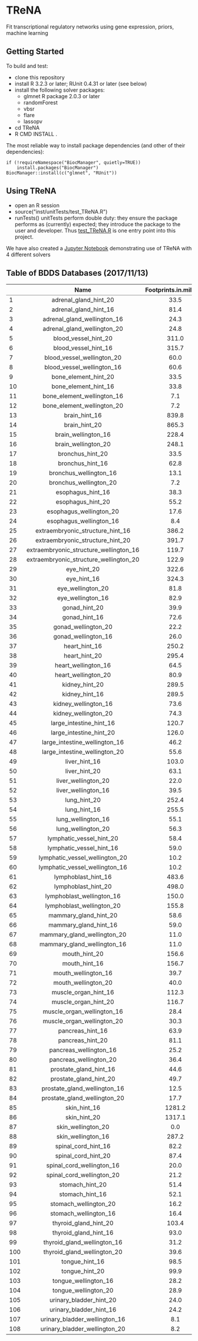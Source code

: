 # TReNA
 Fit transcriptional regulatory networks using gene expression, priors, machine learning

## Getting Started 

To build and test:

 - clone this repository
 - install R 3.2.3 or later; RUnit 0.4.31 or later (see below)
 - install the following solver packages:
   - glmnet R package 2.0.3 or later
   - randomForest
   - vbsr
   - flare
   - lassopv
 - cd TReNA
 - R CMD INSTALL .
 
The most reliable way to install package dependencies (and other of their dependencies):

````
if (!requireNamespace("BiocManager", quietly=TRUE))
    install.packages("BiocManager")
BiocManager::install(c("glmnet", "RUnit"))
````

## Using TReNA

 - open an R session
 - source("inst/unitTests/test_TReNA.R")
 - runTests()
 unitTests perform double duty: they ensure the package performs as (currently) expected;
they introduce the package to the user and developer.
Thus [test_TReNA.R](https://github.com/PriceLab/TReNA/blob/master/inst/unitTests/test_TReNA.R)
is one entry point into this project.

We have also created a [Jupyter Notebook](http://nbviewer.jupyter.org/github/PriceLab/TReNA/blob/master/inst/demos/Assess_Distributions.ipynb) demonstrating use of TReNA with 4 different solvers

## Table of BDDS Databases (2017/11/13)

<table class='gmisc_table' style='border-collapse: collapse; margin-top: 1em; margin-bottom: 1em;' >
<thead>
<tr>
<th style='border-bottom: 1px solid grey; border-top: 2px solid grey;'> </th>
<th style='border-bottom: 1px solid grey; border-top: 2px solid grey; text-align: center;'>Name</th>
<th style='border-bottom: 1px solid grey; border-top: 2px solid grey; text-align: center;'>Footprints.in.millions</th>
<th style='border-bottom: 1px solid grey; border-top: 2px solid grey; text-align: center;'>Tissue</th>
<th style='border-bottom: 1px solid grey; border-top: 2px solid grey; text-align: center;'>Method</th>
<th style='border-bottom: 1px solid grey; border-top: 2px solid grey; text-align: center;'>Seed</th>
</tr>
</thead>
<tbody>
<tr>
<td style='text-align: left;'>1</td>
<td style='text-align: center;'>adrenal_gland_hint_20</td>
<td style='text-align: center;'>33.5</td>
<td style='text-align: center;'>adrenal_gland</td>
<td style='text-align: center;'>hint</td>
<td style='text-align: center;'>20</td>
</tr>
<tr>
<td style='text-align: left;'>2</td>
<td style='text-align: center;'>adrenal_gland_hint_16</td>
<td style='text-align: center;'>81.4</td>
<td style='text-align: center;'>adrenal_gland</td>
<td style='text-align: center;'>hint</td>
<td style='text-align: center;'>16</td>
</tr>
<tr>
<td style='text-align: left;'>3</td>
<td style='text-align: center;'>adrenal_gland_wellington_16</td>
<td style='text-align: center;'>24.3</td>
<td style='text-align: center;'>adrenal_gland</td>
<td style='text-align: center;'>wellington</td>
<td style='text-align: center;'>16</td>
</tr>
<tr>
<td style='text-align: left;'>4</td>
<td style='text-align: center;'>adrenal_gland_wellington_20</td>
<td style='text-align: center;'>24.8</td>
<td style='text-align: center;'>adrenal_gland</td>
<td style='text-align: center;'>wellington</td>
<td style='text-align: center;'>20</td>
</tr>
<tr>
<td style='text-align: left;'>5</td>
<td style='text-align: center;'>blood_vessel_hint_20</td>
<td style='text-align: center;'>311.0</td>
<td style='text-align: center;'>blood_vessel</td>
<td style='text-align: center;'>hint</td>
<td style='text-align: center;'>20</td>
</tr>
<tr>
<td style='text-align: left;'>6</td>
<td style='text-align: center;'>blood_vessel_hint_16</td>
<td style='text-align: center;'>315.7</td>
<td style='text-align: center;'>blood_vessel</td>
<td style='text-align: center;'>hint</td>
<td style='text-align: center;'>16</td>
</tr>
<tr>
<td style='text-align: left;'>7</td>
<td style='text-align: center;'>blood_vessel_wellington_20</td>
<td style='text-align: center;'>60.0</td>
<td style='text-align: center;'>blood_vessel</td>
<td style='text-align: center;'>wellington</td>
<td style='text-align: center;'>20</td>
</tr>
<tr>
<td style='text-align: left;'>8</td>
<td style='text-align: center;'>blood_vessel_wellington_16</td>
<td style='text-align: center;'>60.6</td>
<td style='text-align: center;'>blood_vessel</td>
<td style='text-align: center;'>wellington</td>
<td style='text-align: center;'>16</td>
</tr>
<tr>
<td style='text-align: left;'>9</td>
<td style='text-align: center;'>bone_element_hint_20</td>
<td style='text-align: center;'>33.5</td>
<td style='text-align: center;'>bone_element</td>
<td style='text-align: center;'>hint</td>
<td style='text-align: center;'>20</td>
</tr>
<tr>
<td style='text-align: left;'>10</td>
<td style='text-align: center;'>bone_element_hint_16</td>
<td style='text-align: center;'>33.8</td>
<td style='text-align: center;'>bone_element</td>
<td style='text-align: center;'>hint</td>
<td style='text-align: center;'>16</td>
</tr>
<tr>
<td style='text-align: left;'>11</td>
<td style='text-align: center;'>bone_element_wellington_16</td>
<td style='text-align: center;'>7.1</td>
<td style='text-align: center;'>bone_element</td>
<td style='text-align: center;'>wellington</td>
<td style='text-align: center;'>16</td>
</tr>
<tr>
<td style='text-align: left;'>12</td>
<td style='text-align: center;'>bone_element_wellington_20</td>
<td style='text-align: center;'>7.2</td>
<td style='text-align: center;'>bone_element</td>
<td style='text-align: center;'>wellington</td>
<td style='text-align: center;'>20</td>
</tr>
<tr>
<td style='text-align: left;'>13</td>
<td style='text-align: center;'>brain_hint_16</td>
<td style='text-align: center;'>839.8</td>
<td style='text-align: center;'>brain</td>
<td style='text-align: center;'>hint</td>
<td style='text-align: center;'>16</td>
</tr>
<tr>
<td style='text-align: left;'>14</td>
<td style='text-align: center;'>brain_hint_20</td>
<td style='text-align: center;'>865.3</td>
<td style='text-align: center;'>brain</td>
<td style='text-align: center;'>hint</td>
<td style='text-align: center;'>20</td>
</tr>
<tr>
<td style='text-align: left;'>15</td>
<td style='text-align: center;'>brain_wellington_16</td>
<td style='text-align: center;'>228.4</td>
<td style='text-align: center;'>brain</td>
<td style='text-align: center;'>wellington</td>
<td style='text-align: center;'>16</td>
</tr>
<tr>
<td style='text-align: left;'>16</td>
<td style='text-align: center;'>brain_wellington_20</td>
<td style='text-align: center;'>248.1</td>
<td style='text-align: center;'>brain</td>
<td style='text-align: center;'>wellington</td>
<td style='text-align: center;'>20</td>
</tr>
<tr>
<td style='text-align: left;'>17</td>
<td style='text-align: center;'>bronchus_hint_20</td>
<td style='text-align: center;'>33.5</td>
<td style='text-align: center;'>bronchus</td>
<td style='text-align: center;'>hint</td>
<td style='text-align: center;'>20</td>
</tr>
<tr>
<td style='text-align: left;'>18</td>
<td style='text-align: center;'>bronchus_hint_16</td>
<td style='text-align: center;'>62.8</td>
<td style='text-align: center;'>bronchus</td>
<td style='text-align: center;'>hint</td>
<td style='text-align: center;'>16</td>
</tr>
<tr>
<td style='text-align: left;'>19</td>
<td style='text-align: center;'>bronchus_wellington_16</td>
<td style='text-align: center;'>13.1</td>
<td style='text-align: center;'>bronchus</td>
<td style='text-align: center;'>wellington</td>
<td style='text-align: center;'>16</td>
</tr>
<tr>
<td style='text-align: left;'>20</td>
<td style='text-align: center;'>bronchus_wellington_20</td>
<td style='text-align: center;'>7.2</td>
<td style='text-align: center;'>bronchus</td>
<td style='text-align: center;'>wellington</td>
<td style='text-align: center;'>20</td>
</tr>
<tr>
<td style='text-align: left;'>21</td>
<td style='text-align: center;'>esophagus_hint_16</td>
<td style='text-align: center;'>38.3</td>
<td style='text-align: center;'>esophagus</td>
<td style='text-align: center;'>hint</td>
<td style='text-align: center;'>16</td>
</tr>
<tr>
<td style='text-align: left;'>22</td>
<td style='text-align: center;'>esophagus_hint_20</td>
<td style='text-align: center;'>55.2</td>
<td style='text-align: center;'>esophagus</td>
<td style='text-align: center;'>hint</td>
<td style='text-align: center;'>20</td>
</tr>
<tr>
<td style='text-align: left;'>23</td>
<td style='text-align: center;'>esophagus_wellington_20</td>
<td style='text-align: center;'>17.6</td>
<td style='text-align: center;'>esophagus</td>
<td style='text-align: center;'>wellington</td>
<td style='text-align: center;'>20</td>
</tr>
<tr>
<td style='text-align: left;'>24</td>
<td style='text-align: center;'>esophagus_wellington_16</td>
<td style='text-align: center;'>8.4</td>
<td style='text-align: center;'>esophagus</td>
<td style='text-align: center;'>wellington</td>
<td style='text-align: center;'>16</td>
</tr>
<tr>
<td style='text-align: left;'>25</td>
<td style='text-align: center;'>extraembryonic_structure_hint_16</td>
<td style='text-align: center;'>386.2</td>
<td style='text-align: center;'>extraembryonic_structure</td>
<td style='text-align: center;'>hint</td>
<td style='text-align: center;'>16</td>
</tr>
<tr>
<td style='text-align: left;'>26</td>
<td style='text-align: center;'>extraembryonic_structure_hint_20</td>
<td style='text-align: center;'>391.7</td>
<td style='text-align: center;'>extraembryonic_structure</td>
<td style='text-align: center;'>hint</td>
<td style='text-align: center;'>20</td>
</tr>
<tr>
<td style='text-align: left;'>27</td>
<td style='text-align: center;'>extraembryonic_structure_wellington_16</td>
<td style='text-align: center;'>119.7</td>
<td style='text-align: center;'>extraembryonic_structure</td>
<td style='text-align: center;'>wellington</td>
<td style='text-align: center;'>16</td>
</tr>
<tr>
<td style='text-align: left;'>28</td>
<td style='text-align: center;'>extraembryonic_structure_wellington_20</td>
<td style='text-align: center;'>122.9</td>
<td style='text-align: center;'>extraembryonic_structure</td>
<td style='text-align: center;'>wellington</td>
<td style='text-align: center;'>20</td>
</tr>
<tr>
<td style='text-align: left;'>29</td>
<td style='text-align: center;'>eye_hint_20</td>
<td style='text-align: center;'>322.6</td>
<td style='text-align: center;'>eye</td>
<td style='text-align: center;'>hint</td>
<td style='text-align: center;'>20</td>
</tr>
<tr>
<td style='text-align: left;'>30</td>
<td style='text-align: center;'>eye_hint_16</td>
<td style='text-align: center;'>324.3</td>
<td style='text-align: center;'>eye</td>
<td style='text-align: center;'>hint</td>
<td style='text-align: center;'>16</td>
</tr>
<tr>
<td style='text-align: left;'>31</td>
<td style='text-align: center;'>eye_wellington_20</td>
<td style='text-align: center;'>81.8</td>
<td style='text-align: center;'>eye</td>
<td style='text-align: center;'>wellington</td>
<td style='text-align: center;'>20</td>
</tr>
<tr>
<td style='text-align: left;'>32</td>
<td style='text-align: center;'>eye_wellington_16</td>
<td style='text-align: center;'>82.9</td>
<td style='text-align: center;'>eye</td>
<td style='text-align: center;'>wellington</td>
<td style='text-align: center;'>16</td>
</tr>
<tr>
<td style='text-align: left;'>33</td>
<td style='text-align: center;'>gonad_hint_20</td>
<td style='text-align: center;'>39.9</td>
<td style='text-align: center;'>gonad</td>
<td style='text-align: center;'>hint</td>
<td style='text-align: center;'>20</td>
</tr>
<tr>
<td style='text-align: left;'>34</td>
<td style='text-align: center;'>gonad_hint_16</td>
<td style='text-align: center;'>72.6</td>
<td style='text-align: center;'>gonad</td>
<td style='text-align: center;'>hint</td>
<td style='text-align: center;'>16</td>
</tr>
<tr>
<td style='text-align: left;'>35</td>
<td style='text-align: center;'>gonad_wellington_20</td>
<td style='text-align: center;'>22.2</td>
<td style='text-align: center;'>gonad</td>
<td style='text-align: center;'>wellington</td>
<td style='text-align: center;'>20</td>
</tr>
<tr>
<td style='text-align: left;'>36</td>
<td style='text-align: center;'>gonad_wellington_16</td>
<td style='text-align: center;'>26.0</td>
<td style='text-align: center;'>gonad</td>
<td style='text-align: center;'>wellington</td>
<td style='text-align: center;'>16</td>
</tr>
<tr>
<td style='text-align: left;'>37</td>
<td style='text-align: center;'>heart_hint_16</td>
<td style='text-align: center;'>250.2</td>
<td style='text-align: center;'>heart</td>
<td style='text-align: center;'>hint</td>
<td style='text-align: center;'>16</td>
</tr>
<tr>
<td style='text-align: left;'>38</td>
<td style='text-align: center;'>heart_hint_20</td>
<td style='text-align: center;'>295.4</td>
<td style='text-align: center;'>heart</td>
<td style='text-align: center;'>hint</td>
<td style='text-align: center;'>20</td>
</tr>
<tr>
<td style='text-align: left;'>39</td>
<td style='text-align: center;'>heart_wellington_16</td>
<td style='text-align: center;'>64.5</td>
<td style='text-align: center;'>heart</td>
<td style='text-align: center;'>wellington</td>
<td style='text-align: center;'>16</td>
</tr>
<tr>
<td style='text-align: left;'>40</td>
<td style='text-align: center;'>heart_wellington_20</td>
<td style='text-align: center;'>80.9</td>
<td style='text-align: center;'>heart</td>
<td style='text-align: center;'>wellington</td>
<td style='text-align: center;'>20</td>
</tr>
<tr>
<td style='text-align: left;'>41</td>
<td style='text-align: center;'>kidney_hint_20</td>
<td style='text-align: center;'>289.5</td>
<td style='text-align: center;'>kidney</td>
<td style='text-align: center;'>hint</td>
<td style='text-align: center;'>20</td>
</tr>
<tr>
<td style='text-align: left;'>42</td>
<td style='text-align: center;'>kidney_hint_16</td>
<td style='text-align: center;'>289.5</td>
<td style='text-align: center;'>kidney</td>
<td style='text-align: center;'>hint</td>
<td style='text-align: center;'>16</td>
</tr>
<tr>
<td style='text-align: left;'>43</td>
<td style='text-align: center;'>kidney_wellington_16</td>
<td style='text-align: center;'>73.6</td>
<td style='text-align: center;'>kidney</td>
<td style='text-align: center;'>wellington</td>
<td style='text-align: center;'>16</td>
</tr>
<tr>
<td style='text-align: left;'>44</td>
<td style='text-align: center;'>kidney_wellington_20</td>
<td style='text-align: center;'>74.3</td>
<td style='text-align: center;'>kidney</td>
<td style='text-align: center;'>wellington</td>
<td style='text-align: center;'>20</td>
</tr>
<tr>
<td style='text-align: left;'>45</td>
<td style='text-align: center;'>large_intestine_hint_16</td>
<td style='text-align: center;'>120.7</td>
<td style='text-align: center;'>large_intestine</td>
<td style='text-align: center;'>hint</td>
<td style='text-align: center;'>16</td>
</tr>
<tr>
<td style='text-align: left;'>46</td>
<td style='text-align: center;'>large_intestine_hint_20</td>
<td style='text-align: center;'>126.0</td>
<td style='text-align: center;'>large_intestine</td>
<td style='text-align: center;'>hint</td>
<td style='text-align: center;'>20</td>
</tr>
<tr>
<td style='text-align: left;'>47</td>
<td style='text-align: center;'>large_intestine_wellington_16</td>
<td style='text-align: center;'>46.2</td>
<td style='text-align: center;'>large_intestine</td>
<td style='text-align: center;'>wellington</td>
<td style='text-align: center;'>16</td>
</tr>
<tr>
<td style='text-align: left;'>48</td>
<td style='text-align: center;'>large_intestine_wellington_20</td>
<td style='text-align: center;'>55.6</td>
<td style='text-align: center;'>large_intestine</td>
<td style='text-align: center;'>wellington</td>
<td style='text-align: center;'>20</td>
</tr>
<tr>
<td style='text-align: left;'>49</td>
<td style='text-align: center;'>liver_hint_16</td>
<td style='text-align: center;'>103.0</td>
<td style='text-align: center;'>liver</td>
<td style='text-align: center;'>hint</td>
<td style='text-align: center;'>16</td>
</tr>
<tr>
<td style='text-align: left;'>50</td>
<td style='text-align: center;'>liver_hint_20</td>
<td style='text-align: center;'>63.1</td>
<td style='text-align: center;'>liver</td>
<td style='text-align: center;'>hint</td>
<td style='text-align: center;'>20</td>
</tr>
<tr>
<td style='text-align: left;'>51</td>
<td style='text-align: center;'>liver_wellington_20</td>
<td style='text-align: center;'>22.0</td>
<td style='text-align: center;'>liver</td>
<td style='text-align: center;'>wellington</td>
<td style='text-align: center;'>20</td>
</tr>
<tr>
<td style='text-align: left;'>52</td>
<td style='text-align: center;'>liver_wellington_16</td>
<td style='text-align: center;'>39.5</td>
<td style='text-align: center;'>liver</td>
<td style='text-align: center;'>wellington</td>
<td style='text-align: center;'>16</td>
</tr>
<tr>
<td style='text-align: left;'>53</td>
<td style='text-align: center;'>lung_hint_20</td>
<td style='text-align: center;'>252.4</td>
<td style='text-align: center;'>lung</td>
<td style='text-align: center;'>hint</td>
<td style='text-align: center;'>20</td>
</tr>
<tr>
<td style='text-align: left;'>54</td>
<td style='text-align: center;'>lung_hint_16</td>
<td style='text-align: center;'>255.5</td>
<td style='text-align: center;'>lung</td>
<td style='text-align: center;'>hint</td>
<td style='text-align: center;'>16</td>
</tr>
<tr>
<td style='text-align: left;'>55</td>
<td style='text-align: center;'>lung_wellington_16</td>
<td style='text-align: center;'>55.1</td>
<td style='text-align: center;'>lung</td>
<td style='text-align: center;'>wellington</td>
<td style='text-align: center;'>16</td>
</tr>
<tr>
<td style='text-align: left;'>56</td>
<td style='text-align: center;'>lung_wellington_20</td>
<td style='text-align: center;'>56.3</td>
<td style='text-align: center;'>lung</td>
<td style='text-align: center;'>wellington</td>
<td style='text-align: center;'>20</td>
</tr>
<tr>
<td style='text-align: left;'>57</td>
<td style='text-align: center;'>lymphatic_vessel_hint_20</td>
<td style='text-align: center;'>58.4</td>
<td style='text-align: center;'>lymphatic_vessel</td>
<td style='text-align: center;'>hint</td>
<td style='text-align: center;'>20</td>
</tr>
<tr>
<td style='text-align: left;'>58</td>
<td style='text-align: center;'>lymphatic_vessel_hint_16</td>
<td style='text-align: center;'>59.0</td>
<td style='text-align: center;'>lymphatic_vessel</td>
<td style='text-align: center;'>hint</td>
<td style='text-align: center;'>16</td>
</tr>
<tr>
<td style='text-align: left;'>59</td>
<td style='text-align: center;'>lymphatic_vessel_wellington_20</td>
<td style='text-align: center;'>10.2</td>
<td style='text-align: center;'>lymphatic_vessel</td>
<td style='text-align: center;'>wellington</td>
<td style='text-align: center;'>20</td>
</tr>
<tr>
<td style='text-align: left;'>60</td>
<td style='text-align: center;'>lymphatic_vessel_wellington_16</td>
<td style='text-align: center;'>10.2</td>
<td style='text-align: center;'>lymphatic_vessel</td>
<td style='text-align: center;'>wellington</td>
<td style='text-align: center;'>16</td>
</tr>
<tr>
<td style='text-align: left;'>61</td>
<td style='text-align: center;'>lymphoblast_hint_16</td>
<td style='text-align: center;'>483.6</td>
<td style='text-align: center;'>lymphoblast</td>
<td style='text-align: center;'>hint</td>
<td style='text-align: center;'>16</td>
</tr>
<tr>
<td style='text-align: left;'>62</td>
<td style='text-align: center;'>lymphoblast_hint_20</td>
<td style='text-align: center;'>498.0</td>
<td style='text-align: center;'>lymphoblast</td>
<td style='text-align: center;'>hint</td>
<td style='text-align: center;'>20</td>
</tr>
<tr>
<td style='text-align: left;'>63</td>
<td style='text-align: center;'>lymphoblast_wellington_16</td>
<td style='text-align: center;'>150.0</td>
<td style='text-align: center;'>lymphoblast</td>
<td style='text-align: center;'>wellington</td>
<td style='text-align: center;'>16</td>
</tr>
<tr>
<td style='text-align: left;'>64</td>
<td style='text-align: center;'>lymphoblast_wellington_20</td>
<td style='text-align: center;'>155.8</td>
<td style='text-align: center;'>lymphoblast</td>
<td style='text-align: center;'>wellington</td>
<td style='text-align: center;'>20</td>
</tr>
<tr>
<td style='text-align: left;'>65</td>
<td style='text-align: center;'>mammary_gland_hint_20</td>
<td style='text-align: center;'>58.6</td>
<td style='text-align: center;'>mammary_gland</td>
<td style='text-align: center;'>hint</td>
<td style='text-align: center;'>20</td>
</tr>
<tr>
<td style='text-align: left;'>66</td>
<td style='text-align: center;'>mammary_gland_hint_16</td>
<td style='text-align: center;'>59.0</td>
<td style='text-align: center;'>mammary_gland</td>
<td style='text-align: center;'>hint</td>
<td style='text-align: center;'>16</td>
</tr>
<tr>
<td style='text-align: left;'>67</td>
<td style='text-align: center;'>mammary_gland_wellington_20</td>
<td style='text-align: center;'>11.0</td>
<td style='text-align: center;'>mammary_gland</td>
<td style='text-align: center;'>wellington</td>
<td style='text-align: center;'>20</td>
</tr>
<tr>
<td style='text-align: left;'>68</td>
<td style='text-align: center;'>mammary_gland_wellington_16</td>
<td style='text-align: center;'>11.0</td>
<td style='text-align: center;'>mammary_gland</td>
<td style='text-align: center;'>wellington</td>
<td style='text-align: center;'>16</td>
</tr>
<tr>
<td style='text-align: left;'>69</td>
<td style='text-align: center;'>mouth_hint_20</td>
<td style='text-align: center;'>156.6</td>
<td style='text-align: center;'>mouth</td>
<td style='text-align: center;'>hint</td>
<td style='text-align: center;'>20</td>
</tr>
<tr>
<td style='text-align: left;'>70</td>
<td style='text-align: center;'>mouth_hint_16</td>
<td style='text-align: center;'>156.7</td>
<td style='text-align: center;'>mouth</td>
<td style='text-align: center;'>hint</td>
<td style='text-align: center;'>16</td>
</tr>
<tr>
<td style='text-align: left;'>71</td>
<td style='text-align: center;'>mouth_wellington_16</td>
<td style='text-align: center;'>39.7</td>
<td style='text-align: center;'>mouth</td>
<td style='text-align: center;'>wellington</td>
<td style='text-align: center;'>16</td>
</tr>
<tr>
<td style='text-align: left;'>72</td>
<td style='text-align: center;'>mouth_wellington_20</td>
<td style='text-align: center;'>40.0</td>
<td style='text-align: center;'>mouth</td>
<td style='text-align: center;'>wellington</td>
<td style='text-align: center;'>20</td>
</tr>
<tr>
<td style='text-align: left;'>73</td>
<td style='text-align: center;'>muscle_organ_hint_16</td>
<td style='text-align: center;'>112.3</td>
<td style='text-align: center;'>muscle_organ</td>
<td style='text-align: center;'>hint</td>
<td style='text-align: center;'>16</td>
</tr>
<tr>
<td style='text-align: left;'>74</td>
<td style='text-align: center;'>muscle_organ_hint_20</td>
<td style='text-align: center;'>116.7</td>
<td style='text-align: center;'>muscle_organ</td>
<td style='text-align: center;'>hint</td>
<td style='text-align: center;'>20</td>
</tr>
<tr>
<td style='text-align: left;'>75</td>
<td style='text-align: center;'>muscle_organ_wellington_16</td>
<td style='text-align: center;'>28.4</td>
<td style='text-align: center;'>muscle_organ</td>
<td style='text-align: center;'>wellington</td>
<td style='text-align: center;'>16</td>
</tr>
<tr>
<td style='text-align: left;'>76</td>
<td style='text-align: center;'>muscle_organ_wellington_20</td>
<td style='text-align: center;'>30.3</td>
<td style='text-align: center;'>muscle_organ</td>
<td style='text-align: center;'>wellington</td>
<td style='text-align: center;'>20</td>
</tr>
<tr>
<td style='text-align: left;'>77</td>
<td style='text-align: center;'>pancreas_hint_16</td>
<td style='text-align: center;'>63.9</td>
<td style='text-align: center;'>pancreas</td>
<td style='text-align: center;'>hint</td>
<td style='text-align: center;'>16</td>
</tr>
<tr>
<td style='text-align: left;'>78</td>
<td style='text-align: center;'>pancreas_hint_20</td>
<td style='text-align: center;'>81.1</td>
<td style='text-align: center;'>pancreas</td>
<td style='text-align: center;'>hint</td>
<td style='text-align: center;'>20</td>
</tr>
<tr>
<td style='text-align: left;'>79</td>
<td style='text-align: center;'>pancreas_wellington_16</td>
<td style='text-align: center;'>25.2</td>
<td style='text-align: center;'>pancreas</td>
<td style='text-align: center;'>wellington</td>
<td style='text-align: center;'>16</td>
</tr>
<tr>
<td style='text-align: left;'>80</td>
<td style='text-align: center;'>pancreas_wellington_20</td>
<td style='text-align: center;'>36.4</td>
<td style='text-align: center;'>pancreas</td>
<td style='text-align: center;'>wellington</td>
<td style='text-align: center;'>20</td>
</tr>
<tr>
<td style='text-align: left;'>81</td>
<td style='text-align: center;'>prostate_gland_hint_16</td>
<td style='text-align: center;'>44.6</td>
<td style='text-align: center;'>prostate_gland</td>
<td style='text-align: center;'>hint</td>
<td style='text-align: center;'>16</td>
</tr>
<tr>
<td style='text-align: left;'>82</td>
<td style='text-align: center;'>prostate_gland_hint_20</td>
<td style='text-align: center;'>49.7</td>
<td style='text-align: center;'>prostate_gland</td>
<td style='text-align: center;'>hint</td>
<td style='text-align: center;'>20</td>
</tr>
<tr>
<td style='text-align: left;'>83</td>
<td style='text-align: center;'>prostate_gland_wellington_16</td>
<td style='text-align: center;'>12.5</td>
<td style='text-align: center;'>prostate_gland</td>
<td style='text-align: center;'>wellington</td>
<td style='text-align: center;'>16</td>
</tr>
<tr>
<td style='text-align: left;'>84</td>
<td style='text-align: center;'>prostate_gland_wellington_20</td>
<td style='text-align: center;'>17.7</td>
<td style='text-align: center;'>prostate_gland</td>
<td style='text-align: center;'>wellington</td>
<td style='text-align: center;'>20</td>
</tr>
<tr>
<td style='text-align: left;'>85</td>
<td style='text-align: center;'>skin_hint_16</td>
<td style='text-align: center;'>1281.2</td>
<td style='text-align: center;'>skin</td>
<td style='text-align: center;'>hint</td>
<td style='text-align: center;'>16</td>
</tr>
<tr>
<td style='text-align: left;'>86</td>
<td style='text-align: center;'>skin_hint_20</td>
<td style='text-align: center;'>1317.1</td>
<td style='text-align: center;'>skin</td>
<td style='text-align: center;'>hint</td>
<td style='text-align: center;'>20</td>
</tr>
<tr>
<td style='text-align: left;'>87</td>
<td style='text-align: center;'>skin_wellington_20</td>
<td style='text-align: center;'>0.0</td>
<td style='text-align: center;'>skin</td>
<td style='text-align: center;'>wellington</td>
<td style='text-align: center;'>20</td>
</tr>
<tr>
<td style='text-align: left;'>88</td>
<td style='text-align: center;'>skin_wellington_16</td>
<td style='text-align: center;'>287.2</td>
<td style='text-align: center;'>skin</td>
<td style='text-align: center;'>wellington</td>
<td style='text-align: center;'>16</td>
</tr>
<tr>
<td style='text-align: left;'>89</td>
<td style='text-align: center;'>spinal_cord_hint_16</td>
<td style='text-align: center;'>82.2</td>
<td style='text-align: center;'>spinal_cord</td>
<td style='text-align: center;'>hint</td>
<td style='text-align: center;'>16</td>
</tr>
<tr>
<td style='text-align: left;'>90</td>
<td style='text-align: center;'>spinal_cord_hint_20</td>
<td style='text-align: center;'>87.4</td>
<td style='text-align: center;'>spinal_cord</td>
<td style='text-align: center;'>hint</td>
<td style='text-align: center;'>20</td>
</tr>
<tr>
<td style='text-align: left;'>91</td>
<td style='text-align: center;'>spinal_cord_wellington_16</td>
<td style='text-align: center;'>20.0</td>
<td style='text-align: center;'>spinal_cord</td>
<td style='text-align: center;'>wellington</td>
<td style='text-align: center;'>16</td>
</tr>
<tr>
<td style='text-align: left;'>92</td>
<td style='text-align: center;'>spinal_cord_wellington_20</td>
<td style='text-align: center;'>21.2</td>
<td style='text-align: center;'>spinal_cord</td>
<td style='text-align: center;'>wellington</td>
<td style='text-align: center;'>20</td>
</tr>
<tr>
<td style='text-align: left;'>93</td>
<td style='text-align: center;'>stomach_hint_20</td>
<td style='text-align: center;'>51.4</td>
<td style='text-align: center;'>stomach</td>
<td style='text-align: center;'>hint</td>
<td style='text-align: center;'>20</td>
</tr>
<tr>
<td style='text-align: left;'>94</td>
<td style='text-align: center;'>stomach_hint_16</td>
<td style='text-align: center;'>52.1</td>
<td style='text-align: center;'>stomach</td>
<td style='text-align: center;'>hint</td>
<td style='text-align: center;'>16</td>
</tr>
<tr>
<td style='text-align: left;'>95</td>
<td style='text-align: center;'>stomach_wellington_20</td>
<td style='text-align: center;'>16.2</td>
<td style='text-align: center;'>stomach</td>
<td style='text-align: center;'>wellington</td>
<td style='text-align: center;'>20</td>
</tr>
<tr>
<td style='text-align: left;'>96</td>
<td style='text-align: center;'>stomach_wellington_16</td>
<td style='text-align: center;'>16.4</td>
<td style='text-align: center;'>stomach</td>
<td style='text-align: center;'>wellington</td>
<td style='text-align: center;'>16</td>
</tr>
<tr>
<td style='text-align: left;'>97</td>
<td style='text-align: center;'>thyroid_gland_hint_20</td>
<td style='text-align: center;'>103.4</td>
<td style='text-align: center;'>thyroid_gland</td>
<td style='text-align: center;'>hint</td>
<td style='text-align: center;'>20</td>
</tr>
<tr>
<td style='text-align: left;'>98</td>
<td style='text-align: center;'>thyroid_gland_hint_16</td>
<td style='text-align: center;'>93.0</td>
<td style='text-align: center;'>thyroid_gland</td>
<td style='text-align: center;'>hint</td>
<td style='text-align: center;'>16</td>
</tr>
<tr>
<td style='text-align: left;'>99</td>
<td style='text-align: center;'>thyroid_gland_wellington_16</td>
<td style='text-align: center;'>31.2</td>
<td style='text-align: center;'>thyroid_gland</td>
<td style='text-align: center;'>wellington</td>
<td style='text-align: center;'>16</td>
</tr>
<tr>
<td style='text-align: left;'>100</td>
<td style='text-align: center;'>thyroid_gland_wellington_20</td>
<td style='text-align: center;'>39.6</td>
<td style='text-align: center;'>thyroid_gland</td>
<td style='text-align: center;'>wellington</td>
<td style='text-align: center;'>20</td>
</tr>
<tr>
<td style='text-align: left;'>101</td>
<td style='text-align: center;'>tongue_hint_16</td>
<td style='text-align: center;'>98.5</td>
<td style='text-align: center;'>tongue</td>
<td style='text-align: center;'>hint</td>
<td style='text-align: center;'>16</td>
</tr>
<tr>
<td style='text-align: left;'>102</td>
<td style='text-align: center;'>tongue_hint_20</td>
<td style='text-align: center;'>99.9</td>
<td style='text-align: center;'>tongue</td>
<td style='text-align: center;'>hint</td>
<td style='text-align: center;'>20</td>
</tr>
<tr>
<td style='text-align: left;'>103</td>
<td style='text-align: center;'>tongue_wellington_16</td>
<td style='text-align: center;'>28.2</td>
<td style='text-align: center;'>tongue</td>
<td style='text-align: center;'>wellington</td>
<td style='text-align: center;'>16</td>
</tr>
<tr>
<td style='text-align: left;'>104</td>
<td style='text-align: center;'>tongue_wellington_20</td>
<td style='text-align: center;'>28.9</td>
<td style='text-align: center;'>tongue</td>
<td style='text-align: center;'>wellington</td>
<td style='text-align: center;'>20</td>
</tr>
<tr>
<td style='text-align: left;'>105</td>
<td style='text-align: center;'>urinary_bladder_hint_20</td>
<td style='text-align: center;'>24.0</td>
<td style='text-align: center;'>urinary_bladder</td>
<td style='text-align: center;'>hint</td>
<td style='text-align: center;'>20</td>
</tr>
<tr>
<td style='text-align: left;'>106</td>
<td style='text-align: center;'>urinary_bladder_hint_16</td>
<td style='text-align: center;'>24.2</td>
<td style='text-align: center;'>urinary_bladder</td>
<td style='text-align: center;'>hint</td>
<td style='text-align: center;'>16</td>
</tr>
<tr>
<td style='text-align: left;'>107</td>
<td style='text-align: center;'>urinary_bladder_wellington_16</td>
<td style='text-align: center;'>8.1</td>
<td style='text-align: center;'>urinary_bladder</td>
<td style='text-align: center;'>wellington</td>
<td style='text-align: center;'>16</td>
</tr>
<tr>
<td style='border-bottom: 2px solid grey; text-align: left;'>108</td>
<td style='border-bottom: 2px solid grey; text-align: center;'>urinary_bladder_wellington_20</td>
<td style='border-bottom: 2px solid grey; text-align: center;'>8.2</td>
<td style='border-bottom: 2px solid grey; text-align: center;'>urinary_bladder</td>
<td style='border-bottom: 2px solid grey; text-align: center;'>wellington</td>
<td style='border-bottom: 2px solid grey; text-align: center;'>20</td>
</tr>
</tbody>
</table>

